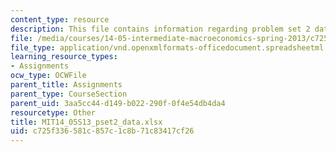 ```yaml
---
content_type: resource
description: This file contains information regarding problem set 2 data.
file: /media/courses/14-05-intermediate-macroeconomics-spring-2013/c725f336581c857c1c8b71c83417cf26_MIT14_05S13_pset2_data.xlsx
file_type: application/vnd.openxmlformats-officedocument.spreadsheetml.sheet
learning_resource_types:
- Assignments
ocw_type: OCWFile
parent_title: Assignments
parent_type: CourseSection
parent_uid: 3aa5cc44-d149-b022-290f-0f4e54db4da4
resourcetype: Other
title: MIT14_05S13_pset2_data.xlsx
uid: c725f336-581c-857c-1c8b-71c83417cf26
---
```

